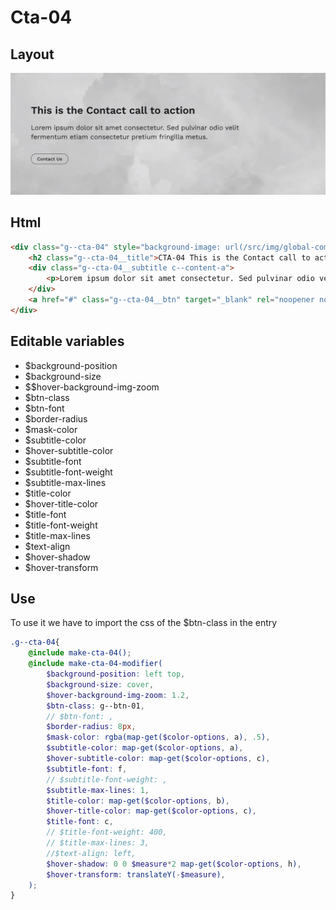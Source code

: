 # Cta-04

## Layout

![alt text][cta-04]

[cta-04]: /src/img/global-components/cta/cta-04.jpg

## Html

```html
<div class="g--cta-04" style="background-image: url(/src/img/global-components/bg-placeholder.jpg);">
    <h2 class="g--cta-04__title">CTA-04 This is the Contact call to action</h2>
    <div class="g--cta-04__subtitle c--content-a">
        <p>Lorem ipsum dolor sit amet consectetur. Sed pulvinar odio velit fermentum etiam consectetur pretium fringilla metus.</p>
    </div>
    <a href="#" class="g--cta-04__btn" target="_blank" rel="noopener noreferrer">Contact Us</a>
</div>
```

## Editable variables

- $background-position
- $background-size
- $$hover-background-img-zoom
- $btn-class
- $btn-font
- $border-radius
- $mask-color
- $subtitle-color
- $hover-subtitle-color
- $subtitle-font
- $subtitle-font-weight
- $subtitle-max-lines
- $title-color
- $hover-title-color
- $title-font
- $title-font-weight
- $title-max-lines
- $text-align
- $hover-shadow
- $hover-transform

## Use

To use it we have to import the css of the $btn-class in the entry

```scss
.g--cta-04{
    @include make-cta-04();
    @include make-cta-04-modifier(
        $background-position: left top,
        $background-size: cover,
        $hover-background-img-zoom: 1.2,
        $btn-class: g--btn-01,
        // $btn-font: ,
        $border-radius: 8px,
        $mask-color: rgba(map-get($color-options, a), .5),
        $subtitle-color: map-get($color-options, a),
        $hover-subtitle-color: map-get($color-options, c),
        $subtitle-font: f,
        // $subtitle-font-weight: ,
        $subtitle-max-lines: 1,
        $title-color: map-get($color-options, b),
        $hover-title-color: map-get($color-options, c),
        $title-font: c,
        // $title-font-weight: 400,
        // $title-max-lines: 3,
        //$text-align: left,
        $hover-shadow: 0 0 $measure*2 map-get($color-options, h),
        $hover-transform: translateY(-$measure),
    );
}
```
